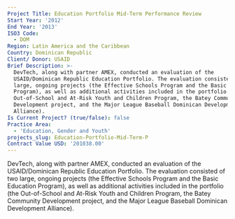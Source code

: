 ```yaml
---
Project Title: Education Portfolio Mid-Term Performance Review
Start Year: '2012'
End Year: '2013'
ISO3 Code:
  - DOM
Region: Latin America and the Caribbean
Country: Dominican Republic
Client/ Donor: USAID
Brief Description: >-
  DevTech, along with partner AMEX, conducted an evaluation of the
  USAID/Dominican Republic Education Portfolio. The evaluation consisted of two
  large, ongoing projects (the Effective Schools Program and the Basic Education
  Program), as well as additional activities included in the portfolio (the
  Out-of-School and At-Risk Youth and Children Program, the Batey Community
  Development project, and the Major League Baseball Dominican Development
  Alliance).
Is Current Project? (true/false): false
Practice Area:
  - 'Education, Gender and Youth'
projects_slug: Education-Portfolio-Mid-Term-P
Contract Value USD: '201038.00'
---
```

DevTech, along with partner AMEX, conducted an evaluation of the USAID/Dominican Republic Education Portfolio. The evaluation consisted of two large, ongoing projects (the Effective Schools Program and the Basic Education Program), as well as additional activities included in the portfolio (the Out-of-School and At-Risk Youth and Children Program, the Batey Community Development project, and the Major League Baseball Dominican Development Alliance).
